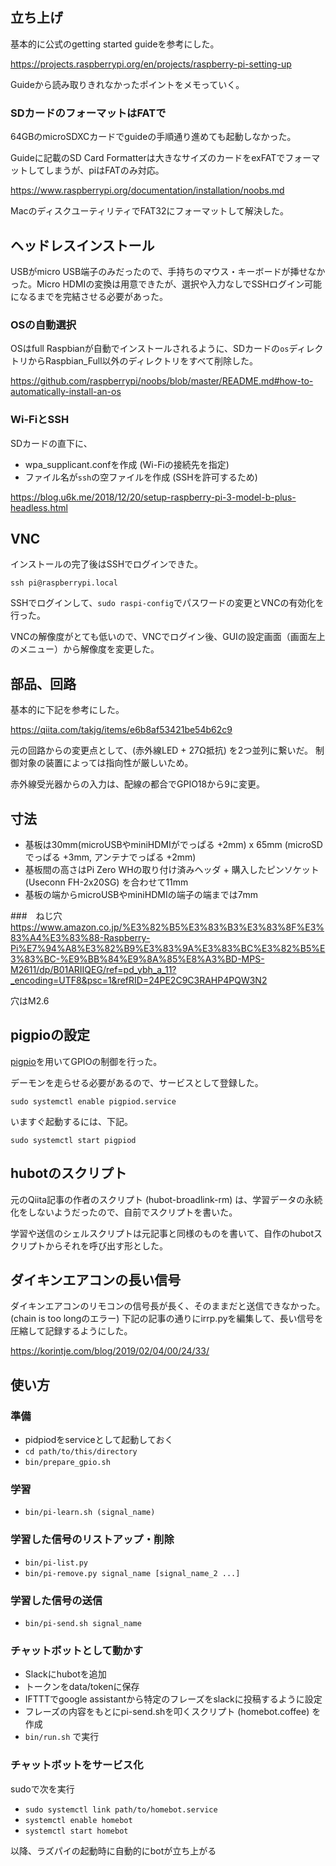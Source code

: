 ## 立ち上げ

基本的に公式のgetting started guideを参考にした。

https://projects.raspberrypi.org/en/projects/raspberry-pi-setting-up

Guideから読み取りきれなかったポイントをメモっていく。

### SDカードのフォーマットはFATで
64GBのmicroSDXCカードでguideの手順通り進めても起動しなかった。

Guideに記載のSD Card Formatterは大きなサイズのカードをexFATでフォーマットしてしまうが、piはFATのみ対応。

https://www.raspberrypi.org/documentation/installation/noobs.md

MacのディスクユーティリティでFAT32にフォーマットして解決した。

## ヘッドレスインストール
USBがmicro USB端子のみだったので、手持ちのマウス・キーボードが挿せなかった。Micro HDMIの変換は用意できたが、選択や入力なしでSSHログイン可能になるまでを完結させる必要があった。

### OSの自動選択
OSはfull Raspbianが自動でインストールされるように、SDカードの`os`ディレクトリからRaspbian_Full以外のディレクトリをすべて削除した。

https://github.com/raspberrypi/noobs/blob/master/README.md#how-to-automatically-install-an-os

### Wi-FiとSSH
SDカードの直下に、
- wpa_supplicant.confを作成 (Wi-Fiの接続先を指定)
- ファイル名が`ssh`の空ファイルを作成 (SSHを許可するため)

https://blog.u6k.me/2018/12/20/setup-raspberry-pi-3-model-b-plus-headless.html

## VNC
インストールの完了後はSSHでログインできた。
```
ssh pi@raspberrypi.local
```

SSHでログインして、`sudo raspi-config`でパスワードの変更とVNCの有効化を行った。

VNCの解像度がとても低いので、VNCでログイン後、GUIの設定画面（画面左上のメニュー）から解像度を変更した。

## 部品、回路
基本的に下記を参考にした。

https://qiita.com/takjg/items/e6b8af53421be54b62c9

元の回路からの変更点として、(赤外線LED + 27Ω抵抗) を2つ並列に繋いだ。
制御対象の装置によっては指向性が厳しいため。

赤外線受光器からの入力は、配線の都合でGPIO18から9に変更。

## 寸法
- 基板は30mm(microUSBやminiHDMIがでっぱる +2mm) x 65mm (microSDでっぱる +3mm, アンテナでっぱる +2mm)
- 基板間の高さはPi Zero WHの取り付け済みヘッダ + 購入したピンソケット (Useconn FH-2x20SG) を合わせて11mm
- 基板の端からmicroUSBやminiHDMIの端子の端までは7mm

###　ねじ穴
https://www.amazon.co.jp/%E3%82%B5%E3%83%B3%E3%83%8F%E3%83%A4%E3%83%88-Raspberry-Pi%E7%94%A8%E3%82%B9%E3%83%9A%E3%83%BC%E3%82%B5%E3%83%BC-%E9%BB%84%E9%8A%85%E8%A3%BD-MPS-M2611/dp/B01ARIIQEG/ref=pd_ybh_a_11?_encoding=UTF8&psc=1&refRID=24PE2C9C3RAHP4PQW3N2

穴はM2.6

## pigpioの設定
[pigpio](http://abyz.me.uk/rpi/pigpio/)を用いてGPIOの制御を行った。

デーモンを走らせる必要があるので、サービスとして登録した。
```
sudo systemctl enable pigpiod.service
```

いますぐ起動するには、下記。
```
sudo systemctl start pigpiod
```

## hubotのスクリプト
元のQiita記事の作者のスクリプト (hubot-broadlink-rm) は、学習データの永続化をしないようだったので、自前でスクリプトを書いた。

学習や送信のシェルスクリプトは元記事と同様のものを書いて、自作のhubotスクリプトからそれを呼び出す形とした。

## ダイキンエアコンの長い信号
ダイキンエアコンのリモコンの信号長が長く、そのままだと送信できなかった。(chain is too longのエラー)
下記の記事の通りにirrp.pyを編集して、長い信号を圧縮して記録するようにした。

https://korintje.com/blog/2019/02/04/00/24/33/

## 使い方
### 準備
- pidpiodをserviceとして起動しておく
- `cd path/to/this/directory`
- `bin/prepare_gpio.sh`

### 学習
- `bin/pi-learn.sh (signal_name)`

### 学習した信号のリストアップ・削除
- `bin/pi-list.py`
- `bin/pi-remove.py signal_name [signal_name_2 ...]`

### 学習した信号の送信
- `bin/pi-send.sh signal_name`

### チャットボットとして動かす
- Slackにhubotを追加
- トークンをdata/tokenに保存
- IFTTTでgoogle assistantから特定のフレーズをslackに投稿するように設定
- フレーズの内容をもとにpi-send.shを叩くスクリプト (homebot.coffee) を作成
- `bin/run.sh` で実行

### チャットボットをサービス化
sudoで次を実行

- `sudo systemctl link path/to/homebot.service`
- `systemctl enable homebot`
- `systemctl start homebot`

以降、ラズパイの起動時に自動的にbotが立ち上がる
